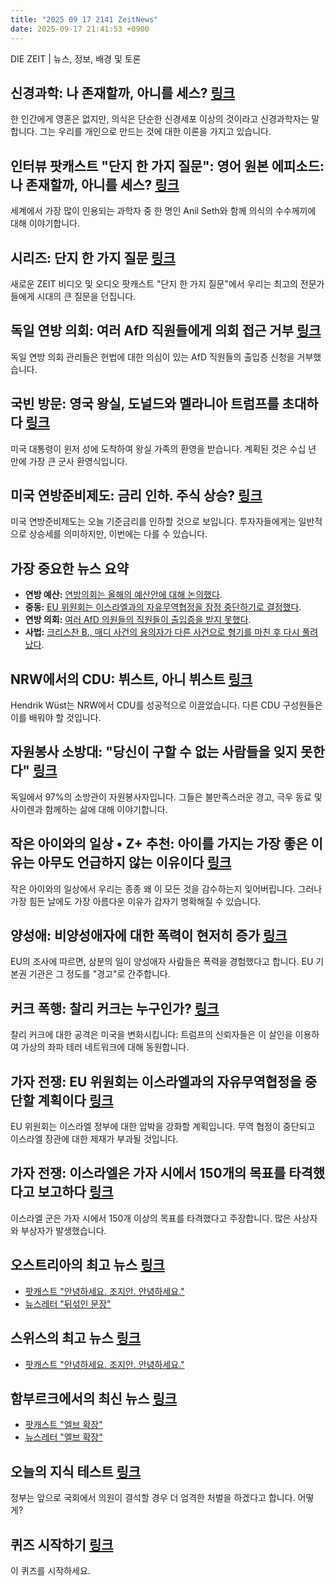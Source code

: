 ```yaml
---
title: "2025 09 17 2141 ZeitNews"
date: 2025-09-17 21:41:53 +0900
---
```


DIE ZEIT | 뉴스, 정보, 배경 및 토론 

## 신경과학: 나 존재할까, 아니를 세스? [링크](https://www.zeit.de/wissen/2025-09/neurowissenschaft-anil-seth-bewusstsein-forschung-seele)
 한 인간에게 영혼은 없지만, 의식은 단순한 신경세포 이상의 것이라고 신경과학자는 말합니다. 그는 우리를 개인으로 만드는 것에 대한 이론을 가지고 있습니다. 

## 인터뷰 팟캐스트 "단지 한 가지 질문": 영어 원본 에피소드: 나 존재할까, 아니를 세스? [링크](https://www.zeit.de/wissen/2025-09/anil-seth-bewusstsein-nur-eine-frage-interview-podcast-english)
 세계에서 가장 많이 인용되는 과학자 중 한 명인 Anil Seth와 함께 의식의 수수께끼에 대해 이야기합니다. 

## 시리즈: 단지 한 가지 질문 [링크](https://www.zeit.de/serie/nur-eine-frage)
 새로운 ZEIT 비디오 및 오디오 팟캐스트 "단지 한 가지 질문"에서 우리는 최고의 전문가들에게 시대의 큰 질문을 던집니다. 

## 독일 연방 의회: 여러 AfD 직원들에게 의회 접근 거부 [링크](https://www.zeit.de/politik/deutschland/2025-09/bundestag-hausausweise-abgeordnete-mitarbeiter-afd)
 독일 연방 의회 관리들은 헌법에 대한 의심이 있는 AfD 직원들의 출입증 신청을 거부했습니다. 

## 국빈 방문: 영국 왕실, 도널드와 멜라니아 트럼프를 초대하다 [링크](https://www.zeit.de/politik/ausland/2025-09/donald-trump-staatsbesuch-grossbritannien-koenigshaus)
 미국 대통령이 윈저 성에 도착하여 왕실 가족의 환영을 받습니다. 계획된 것은 수십 년 만에 가장 큰 군사 환영식입니다. 

## 미국 연방준비제도: 금리 인하. 주식 상승? [링크](https://www.zeit.de/geld/2025-09/us-notenbank-fed-zinsentscheid-donald-trump-leitzins)
 미국 연방준비제도는 오늘 기준금리를 인하할 것으로 보입니다. 투자자들에게는 일반적으로 상승세를 의미하지만, 이번에는 다를 수 있습니다. 

## 가장 중요한 뉴스 요약 
- **연방 예산:**
 [연방의회는 올해의 예산안에 대해 논의했다](https://www.zeit.de/politik/deutschland/2025-09/bundestag-generaldebatte-haushalt-friedrich-merz). 
- **중동:**
 [EU 위원회는 이스라엘과의 자유무역협정을 잠정 중단하기로 결정했다](https://www.zeit.de/politik/ausland/2025-09/israel-gaza-krieg-sanktionen-freihandel-abkommmen-eu-kommission). 
- **연방 의회:**
 [여러 AfD 의원들의 직원들이 출입증을 받지 못했다](https://www.zeit.de/politik/deutschland/2025-09/bundestag-hausausweise-abgeordnete-mitarbeiter-afd). 
- **사법:**
 [크리스찬 B., 매디 사건의 용의자가 다른 사건으로 형기를 마친 후 다시 풀려났다](https://www.zeit.de/gesellschaft/2025-09/justiz-maddie-christian-b-haft-entlassung). 

## NRW에서의 CDU: 뷔스트, 아니 뷔스트 [링크](https://www.zeit.de/2025/40/cdu-nrw-kommunalwahlen-afd-hendrik-wuest)
  Hendrik Wüst는 NRW에서 CDU를 성공적으로 이끌었습니다. 다른 CDU 구성원들은 이를 배워야 할 것입니다. 

## 자원봉사 소방대: "당신이 구할 수 없는 사람들을 잊지 못한다" [링크](https://www.zeit.de/2025/39/freiwillige-feuerwehr-ehrenamt-erfahrungen-rechtsextremismus)
 독일에서 97%의 소방관이 자원봉사자입니다. 그들은 불만족스러운 경고, 극우 동료 및 사이렌과 함께하는 삶에 대해 이야기합니다. 

## 작은 아이와의 일상 • Z+ 추천: 아이를 가지는 가장 좋은 이유는 아무도 언급하지 않는 이유이다 [링크](https://www.zeit.de/familie/2025-09/kindheitserinnerungen-alltag-eltern-kleinkinder-nostalgie)
 작은 아이와의 일상에서 우리는 종종 왜 이 모든 것을 감수하는지 잊어버립니다. 그러나 가장 힘든 날에도 가장 아름다운 이유가 갑자기 명확해질 수 있습니다. 

## 양성애: 비양성애자에 대한 폭력이 현저히 증가 [링크](https://www.zeit.de/gesellschaft/2025-09/intersexualitaet-gewalt-europaeische-union)
 EU의 조사에 따르면, 삼분의 일이 양성애자 사람들은 폭력을 경험했다고 합니다. EU 기본권 기관은 그 정도를 "경고"로 간주합니다. 

## 커크 폭행: 찰리 커크는 누구인가? [링크](https://www.zeit.de/2025/40/charlie-kirk-attentat-donald-trump-tyler-robinson-extremist)
 찰리 커크에 대한 공격은 미국을 변화시킵니다: 트럼프의 신뢰자들은 이 살인을 이용하여 가상의 좌파 테러 네트워크에 대해 동원합니다. 

## 가자 전쟁: EU 위원회는 이스라엘과의 자유무역협정을 중단할 계획이다 [링크](https://www.zeit.de/politik/ausland/2025-09/israel-gaza-krieg-sanktionen-freihandel-abkommmen-eu-kommission)
 EU 위원회는 이스라엘 정부에 대한 압박을 강화할 계획입니다. 무역 협정이 중단되고 이스라엘 장관에 대한 제재가 부과될 것입니다. 

## 가자 전쟁: 이스라엘은 가자 시에서 150개의 목표를 타격했다고 보고하다 [링크](https://www.zeit.de/politik/ausland/2025-08/krieg-in-gaza-liveblog)
 이스라엘 군은 가자 시에서 150개 이상의 목표를 타격했다고 주장합니다. 많은 사상자와 부상자가 발생했습니다. 

## 오스트리아의 최고 뉴스 [링크](https://www.zeit.de/oesterreich/index)
  
- [팟캐스트 "안녕하세요. 조지안. 안녕하세요."](https://www.zeit.de/serie/servus-gruezi-hallo) 
- [뉴스레터 "뒤섞인 문장"](https://www.zeit.de/newsletter/gemischter-satz/index) 

## 스위스의 최고 뉴스 [링크](https://www.zeit.de/schweiz/index)
  
- [팟캐스트 "안녕하세요. 조지안. 안녕하세요."](https://www.zeit.de/serie/servus-gruezi-hallo) 

## 함부르크에서의 최신 뉴스 [링크](https://www.zeit.de/hamburg/index)
  
- [팟캐스트 "엘브 확장"](https://www.zeit.de/serie/elbvertiefung) 
- [뉴스레터 "엘브 확장"](https://www.zeit.de/serie/elbvertiefung-podcast) 

## 오늘의 지식 테스트 [링크](https://www.zeit.de/2025/40/basketball-europameister-nationalmannschaft-maodo-lo)
 정부는 앞으로 국회에서 의원이 결석할 경우 더 엄격한 처벌을 하겠다고 합니다. 어떻게? 

## 퀴즈 시작하기 [링크](https://www.zeit.de/2025/40/basketball-europameister-nationalmannschaft-maodo-lo)
 이 퀴즈를 시작하세요.